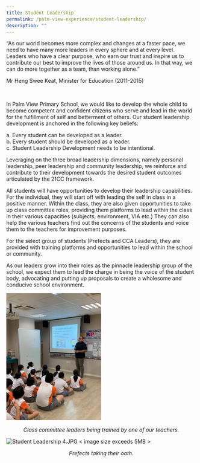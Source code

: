 ```yaml
---
title: Student Leadership
permalink: /palm-view-experience/student-leadership/
description: ""
---
```

“As our world becomes more complex and changes at a faster pace, we need to have many more leaders in every sphere and at every level. Leaders who have a clear purpose, who earn our trust and inspire us to contribute our best to improve the lives of those around us. In that way, we can do more together as a team, than working alone.” 

Mr Heng Swee Keat, Minister for Education (2011-2015)

<br>

In Palm View Primary School, we would like to develop the whole child to become competent and confident citizens who serve and lead in the world for the fulfillment of self and betterment of others. Our student leadership development is anchored in the following key beliefs: 

a. Every student can be developed as a leader. <br>
b. Every student should be developed as a leader. <br>
c. Student Leadership Development needs to be intentional. 

Leveraging on the three broad leadership dimensions, namely personal leadership, peer leadership and community leadership, we reinforce and contribute to their development towards the desired student outcomes articulated by the 21CC framework. 

All students will have opportunities to develop their leadership capabilities. For the individual, they will start off with leading the self in class in a positive manner. Within the class, they are also given opportunities to take up class committee roles, providing them platforms to lead within the class in their various capacities (subjects, environment, VIA etc.) They can also help the various teachers find out the concerns of the students and voice them to the teachers for improvement purposes. 

For the select group of students (Prefects and CCA Leaders), they are provided with training platforms and opportunities to lead within the school or community. 

As our leaders grow into their roles as the pinnacle leadership group of the school, we expect them to lead the charge in being the voice of the student body, advocating and putting up proposals to create a wholesome and conducive school environment. 

<img src="/images/Student%20Leadership%201.jpg" style="width:50%"/>

<p align="center"><em>Class committee leaders being trained by one of our teachers.</em></p>

![Student Leadership 4.JPG](https://palmviewpri.moe.edu.sg/qql/slot/u505/Images/Student%20Leadership/Student%20Leadership%204.JPG) < image size exceeds 5MB >

<p align="center"><em>Prefects taking their oath.</em></p>